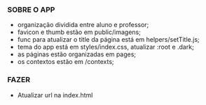 ### SOBRE O APP
- organização dividida entre aluno e professor;
- favicon e thumb estão em public/imagens;
- func para atualizar o title da página está em helpers/setTitle.js;
- tema do app está em styles/index.css, atualizar :root e .dark;
- as páginas estão organizadas em pages;
- os contextos estão em /contexts;

### FAZER
- Atualizar url na index.html